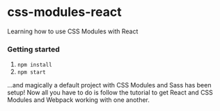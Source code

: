 # css-modules-react

Learning how to use CSS Modules with React

### Getting started

1. `npm install`
2. `npm start`

...and magically a default project with CSS Modules and Sass has been setup! Now all you have to do is follow the tutorial to get React and CSS Modules and Webpack working with one another.



